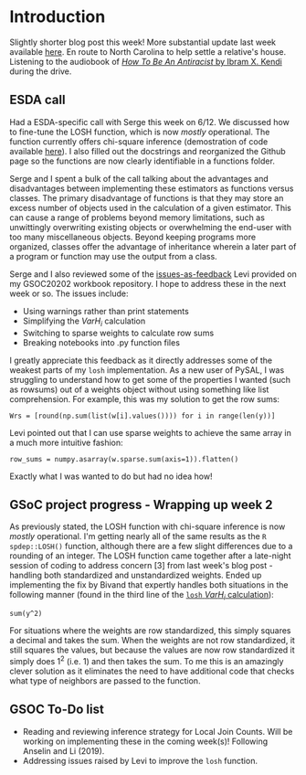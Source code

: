 # Introduction

Slightly shorter blog post this week! More substantial update last week available [here](https://jeffcsauer.github.io/post/2020/06/07/gsoc-blog-2-coding-progress-revisions-and-more/). En route to North Carolina to help settle a relative's house. Listening to the audiobook of [*How To Be An Antiracist* by Ibram X. Kendi](https://www.ibramxkendi.com/how-to-be-an-antiracist-1) during the drive.  

## ESDA call

Had a ESDA-specific call with Serge this week on 6/12. We discussed how to fine-tune the LOSH function, which is now *mostly* operational. The function currently offers chi-square inference (demostration of code available [here](https://github.com/jeffcsauer/GSOC2020/blob/master/validation/Validation_LOSH.ipynb)). I also filled out the docstrings and reorganized the Github page so the functions are now clearly identifiable in a functions folder. 

Serge and I spent a bulk of the call talking about the advantages and disadvantages between implementing these estimators as functions versus classes. The primary disadvantage of functions is that they may store an excess number of objects used in the calculation of a given estimator. This can cause a range of problems beyond memory limitations, such as unwittingly overwriting existing objects or overwhelming the end-user with too many miscellaneous objects. Beyond keeping programs more organized, classes offer the advantage of inheritance wherein a later part of a program or function may use the output from a class. 

Serge and I also reviewed some of the [issues-as-feedback](https://github.com/jeffcsauer/GSOC2020/issues) Levi provided on my GSOC20202 workbook repository. I hope to address these in the next week or so. The issues include:
- Using warnings rather than print statements
- Simplifying the $VarH_i$ calculation
- Switching to sparse weights to calculate row sums
- Breaking notebooks into .py function files

I greatly appreciate this feedback as it directly addresses some of the weakest parts of my `losh` implementation. As a new user of PySAL, I was struggling to understand how to get some of the properties I wanted (such as rowsums) out of a weights object without using something like list comprehension. For example, this was my solution to get the row sums:

`Wrs = [round(np.sum(list(w[i].values()))) for i in range(len(y))]`

Levi pointed out that I can use sparse weights to achieve the same array in a much more intuitive fashion:

`row_sums = numpy.asarray(w.sparse.sum(axis=1)).flatten()`

Exactly what I was wanted to do but had no idea how!

## GSoC project progress - Wrapping up week 2

As previously stated, the LOSH function with chi-square inference is now *mostly* operational. I'm getting nearly all of the same results as the `R` `spdep::LOSH()` function, although there are a few slight differences due to a rounding of an integer. The LOSH function came together after a late-night session of coding to address concern [3] from last week's blog post - handling both standardized and unstandardized weights. Ended up implementing the fix by Bivand that expertly handles both situations in the following manner (found in the third line of the [`losh` $VarH_i$ calculation](https://github.com/jeffcsauer/GSOC2020/blob/master/validation/Validation_LOSH.ipynb)): 

`sum(y^2)`

For situations where the weights are row standardized, this simply squares a decimal and takes the sum. When the weights are not row standardized, it still squares the values, but because the values are now row standardized it simply does $1^2$ (i.e. 1) and then takes the sum. To me this is an amazingly clever solution as it eliminates the need to have additional code that checks what type of neighbors are passed to the function.

## GSOC To-Do list

- Reading and reviewing inference strategy for Local Join Counts. Will be working on implementing these in the coming week(s)! Following Anselin and Li (2019).
- Addressing issues raised by Levi to improve the `losh` function. 